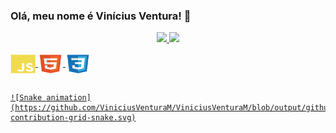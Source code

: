 ### Olá, meu nome é Vinícius Ventura! 👋
<div align="center">
  <a href="https://github.com/ViniciusVenturaM">
  <img height="180em" src="https://github-readme-stats.vercel.app/api?username=ViniciusVenturaM&show_icons=true&theme=dark&include_all_commits=true&count_private=true"/>
  <img height="180em" src="https://github-readme-stats.vercel.app/api/top-langs/?username=ViniciusVenturaM&layout=compact&langs_count=7&theme=dark"/>
</div>
  <div style="display: inline_block"><br>
  <img align="center" alt="Rafa-Js" height="30" width="40" src="https://raw.githubusercontent.com/devicons/devicon/master/icons/javascript/javascript-plain.svg">
  <img align="center" alt="Rafa-HTML" height="30" width="40" src="https://raw.githubusercontent.com/devicons/devicon/master/icons/html5/html5-original.svg">
  <img align="center" alt="Rafa-CSS" height="30" width="40" src="https://raw.githubusercontent.com/devicons/devicon/master/icons/css3/css3-original.svg"> 
</div>
  
  ##
    ![Snake animation](https://github.com/ViniciusVenturaM/ViniciusVenturaM/blob/output/github-contribution-grid-snake.svg)
